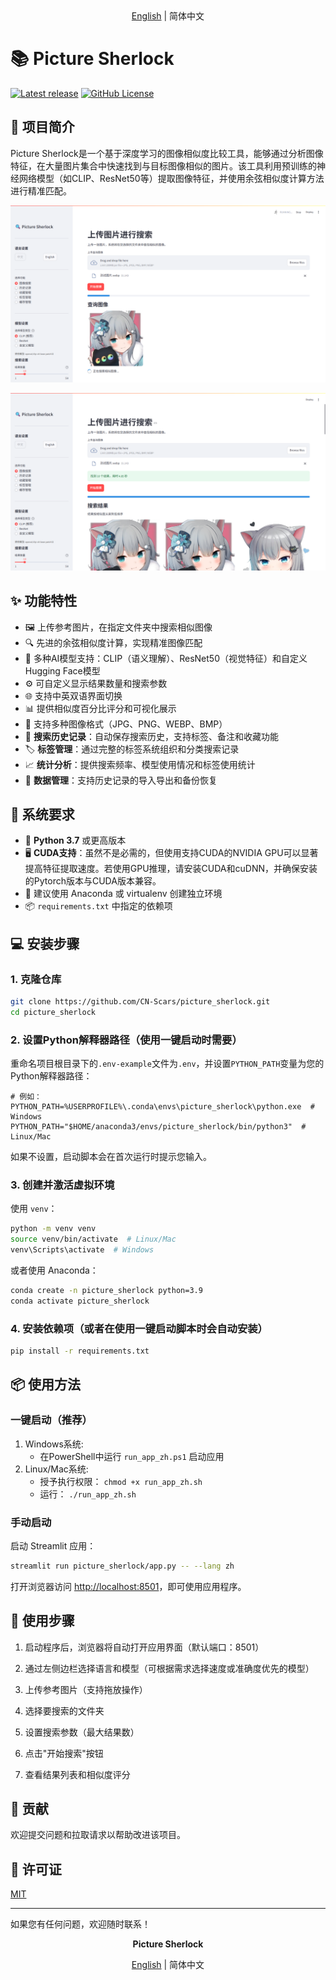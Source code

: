 <div align="center">
    <a href="README.md">English</a> | 简体中文
</div>


# 📚 Picture Sherlock

[![Latest release](https://img.shields.io/github/v/release/CN-Scars/picture_sherlock?label=Release&logo=github)](https://github.com/CN-Scars/picture_sherlock/releases/latest)
[![GitHub License](https://img.shields.io/github/license/CN-Scars/picture_sherlock)](/LICENSE)

## 🚀 项目简介

Picture Sherlock是一个基于深度学习的图像相似度比较工具，能够通过分析图像特征，在大量图片集合中快速找到与目标图像相似的图片。该工具利用预训练的神经网络模型（如CLIP、ResNet50等）提取图像特征，并使用余弦相似度计算方法进行精准匹配。

![搜索功能演示1](./imgs/zh-CN/预览1.png)

![搜索功能演示2](./imgs/zh-CN/预览2.png)

## ✨ 功能特性

- 🖼️ 上传参考图片，在指定文件夹中搜索相似图像
- 🔍 先进的余弦相似度计算，实现精准图像匹配
- 🤖 多种AI模型支持：CLIP（语义理解）、ResNet50（视觉特征）和自定义Hugging Face模型
- ⚙️ 可自定义显示结果数量和搜索参数
- 🌐 支持中英双语界面切换
- 📊 提供相似度百分比评分和可视化展示
- 📁 支持多种图像格式（JPG、PNG、WEBP、BMP）
- 📝 **搜索历史记录**：自动保存搜索历史，支持标签、备注和收藏功能
- 🏷️ **标签管理**：通过完整的标签系统组织和分类搜索记录
- 📈 **统计分析**：提供搜索频率、模型使用情况和标签使用统计
- 💾 **数据管理**：支持历史记录的导入导出和备份恢复

## 🔧 系统要求

- 🐍 **Python 3.7** 或更高版本
- 🖥️ **CUDA支持**：虽然不是必需的，但使用支持CUDA的NVIDIA GPU可以显著提高特征提取速度。若使用GPU推理，请安装CUDA和cuDNN，并确保安装的Pytorch版本与CUDA版本兼容。
- 💾 建议使用 Anaconda 或 virtualenv 创建独立环境
- 📦 `requirements.txt` 中指定的依赖项

## 💻 安装步骤

### 1. 克隆仓库

```bash
git clone https://github.com/CN-Scars/picture_sherlock.git
cd picture_sherlock
```

### 2. 设置Python解释器路径（使用一键启动时需要）

重命名项目根目录下的`.env-example`文件为`.env`，并设置`PYTHON_PATH`变量为您的Python解释器路径：

```
# 例如：
PYTHON_PATH=%USERPROFILE%\.conda\envs\picture_sherlock\python.exe  # Windows
PYTHON_PATH="$HOME/anaconda3/envs/picture_sherlock/bin/python3"  # Linux/Mac
```

如果不设置，启动脚本会在首次运行时提示您输入。

### 3. 创建并激活虚拟环境

使用 `venv`：

```bash
python -m venv venv
source venv/bin/activate  # Linux/Mac
venv\Scripts\activate  # Windows
```

或者使用 Anaconda：

```bash
conda create -n picture_sherlock python=3.9
conda activate picture_sherlock
```

### 4. 安装依赖项（或者在使用一键启动脚本时会自动安装）

```bash
pip install -r requirements.txt
```

## 📦 使用方法

### 一键启动（推荐）

1. Windows系统:
   - 在PowerShell中运行 `run_app_zh.ps1` 启动应用
2. Linux/Mac系统:
   - 授予执行权限： `chmod +x run_app_zh.sh`
   - 运行： `./run_app_zh.sh`

### 手动启动

启动 Streamlit 应用：

```bash
streamlit run picture_sherlock/app.py -- --lang zh
```

打开浏览器访问 [http://localhost:8501](http://localhost:8501/)，即可使用应用程序。

## 📝 使用步骤

1. 启动程序后，浏览器将自动打开应用界面（默认端口：8501）

2. 通过左侧边栏选择语言和模型（可根据需求选择速度或准确度优先的模型）

3. 上传参考图片（支持拖放操作）

4. 选择要搜索的文件夹

5. 设置搜索参数（最大结果数）

6. 点击"开始搜索"按钮

7. 查看结果列表和相似度评分

## 🤝 贡献

欢迎提交问题和拉取请求以帮助改进该项目。

## 📝 许可证

[MIT](https://github.com/CN-Scars/picture_sherlock/blob/main/LICENSE)

------

如果您有任何问题，欢迎随时联系！

<div align="center">
    <p><strong>Picture Sherlock</strong></p> <a href="README.md">English</a> | 简体中文
</div>